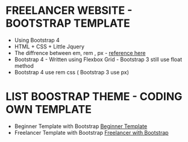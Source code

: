 # FREELANCER WEBSITE - BOOTSTRAP TEMPLATE

* Using Bootstrap 4
* HTML + CSS + Little Jquery
* The diffrence between em, rem , px  - [reference here](https://zellwk.com/blog/media-query-units/)
* Bootstrap 4 - Written using Flexbox Grid - Bootstrap 3 still use float method
* Bootstrap 4 use rem css ( Bootstrap 3 use px)

# LIST BOOSTRAP THEME - CODING OWN TEMPLATE

* Beginner Template with Bootstrap [Beginner Template](https://nvminhtu.github.io/Bootstrap/01.beginner_blog/)
* Freelancer Template with Bootstrap [Freelancer with Bootstrap](https://nvminhtu.github.io/Bootstrap/02.freelance_blog/)


